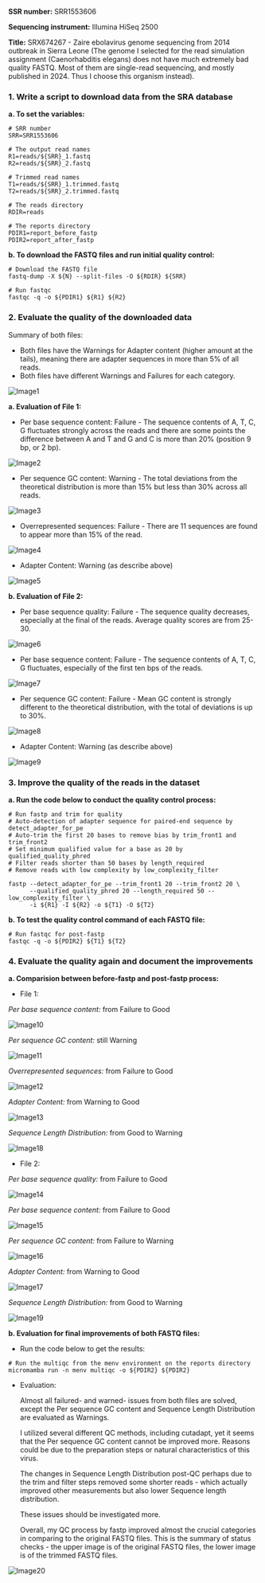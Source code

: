 **SSR number:** SRR1553606

**Sequencing instrument:** Illumina HiSeq 2500

**Title:** SRX674267 - Zaire ebolavirus genome sequencing from 2014 outbreak in Sierra Leone (The genome I selected for the read simulation assignment (Caenorhabditis elegans) does not have much extremely bad quality FASTQ. Most of them are single-read sequencing, and mostly published in 2024. Thus I choose this organism instead). 


### 1. Write a script to download data from the SRA database

**a. To set the variables:**

```
# SRR number
SRR=SRR1553606

# The output read names
R1=reads/${SRR}_1.fastq
R2=reads/${SRR}_2.fastq

# Trimmed read names
T1=reads/${SRR}_1.trimmed.fastq
T2=reads/${SRR}_2.trimmed.fastq

# The reads directory
RDIR=reads

# The reports directory
PDIR1=report_before_fastp
PDIR2=report_after_fastp
```

**b. To download the FASTQ files and run initial quality control:**

```
# Download the FASTQ file
fastq-dump -X ${N} --split-files -O ${RDIR} ${SRR}

# Run fastqc
fastqc -q -o ${PDIR1} ${R1} ${R2}
```

### 2. Evaluate the quality of the downloaded data

Summary of both files: 
- Both files have the Warnings for Adapter content (higher amount at the tails), meaning there are adapter sequences in more than 5% of all reads.
- Both files have different Warnings and Failures for each category.

![Image1](https://github.com/nhokchihiro/appbio24-tramha/blob/main/Week06/Images/Image1.png)

**a. Evaluation of File 1:**
- Per base sequence content: Failure - The sequence contents of A, T, C, G fluctuates strongly across the reads and there are some points the difference between A and T and G and C is more than 20% (position 9 bp, or 2 bp).

![Image2](https://github.com/nhokchihiro/appbio24-tramha/blob/main/Week06/Images/Image2.png)

- Per sequence GC content: Warning - The total deviations from the theoretical distribution is more than 15% but less than 30% across all reads.

![Image3](https://github.com/nhokchihiro/appbio24-tramha/blob/main/Week06/Images/Image3.png)

- Overrepresented sequences: Failure - There are 11 sequences are found to appear more than 15% of the read.

![Image4](https://github.com/nhokchihiro/appbio24-tramha/blob/main/Week06/Images/Image4.png)

- Adapter Content: Warning (as describe above)

![Image5](https://github.com/nhokchihiro/appbio24-tramha/blob/main/Week06/Images/Image5.png)

**b. Evaluation of File 2:**
- Per base sequence quality: Failure - The sequence quality decreases, especially at the final of the reads. Average quality scores are from 25-30.

![Image6](https://github.com/nhokchihiro/appbio24-tramha/blob/main/Week06/Images/Image6.png)

- Per base sequence content: Failure - The sequence contents of A, T, C, G fluctuates, especially of the first ten bps of the reads.

![Image7](https://github.com/nhokchihiro/appbio24-tramha/blob/main/Week06/Images/Image7.png)

- Per sequence GC content: Failure - Mean GC content is strongly different to the theoretical distribution, with the total of deviations is up to 30%.

![Image8](https://github.com/nhokchihiro/appbio24-tramha/blob/main/Week06/Images/Image8.png)

- Adapter Content: Warning (as describe above)

![Image9](https://github.com/nhokchihiro/appbio24-tramha/blob/main/Week06/Images/Image9.png)

### 3. Improve the quality of the reads in the dataset

**a. Run the code below to conduct the quality control process:**

```
# Run fastp and trim for quality
# Auto-detection of adapter sequence for paired-end sequence by detect_adapter_for_pe
# Auto-trim the first 20 bases to remove bias by trim_front1 and trim_front2
# Set minimum qualified value for a base as 20 by qualified_quality_phred 
# Filter reads shorter than 50 bases by length_required
# Remove reads with low complexity by low_complexity_filter

fastp --detect_adapter_for_pe --trim_front1 20 --trim_front2 20 \
      --qualified_quality_phred 20 --length_required 50 --low_complexity_filter \
      -i ${R1} -I ${R2} -o ${T1} -O ${T2}
```

**b. To test the quality control command of each FASTQ file:**

```
# Run fastqc for post-fastp
fastqc -q -o ${PDIR2} ${T1} ${T2}
```

### 4. Evaluate the quality again and document the improvements

**a. Comparision between before-fastp and post-fastp process:**

- File 1:

*Per base sequence content:* from Failure to Good

![Image10](https://github.com/nhokchihiro/appbio24-tramha/blob/main/Week06/Images/Image10.png)

*Per sequence GC content:* still Warning 

![Image11](https://github.com/nhokchihiro/appbio24-tramha/blob/main/Week06/Images/Image11.png)

*Overrepresented sequences:* from Failure to Good 

![Image12](https://github.com/nhokchihiro/appbio24-tramha/blob/main/Week06/Images/Image12.png)

*Adapter Content:* from Warning to Good

![Image13](https://github.com/nhokchihiro/appbio24-tramha/blob/main/Week06/Images/Image13.png)

*Sequence Length Distribution:* from Good to Warning

![Image18](https://github.com/nhokchihiro/appbio24-tramha/blob/main/Week06/Images/Image18.png)


- File 2:

*Per base sequence quality:* from Failure to Good 

![Image14](https://github.com/nhokchihiro/appbio24-tramha/blob/main/Week06/Images/Image14.png)

*Per base sequence content:* from Failure to Good 

![Image15](https://github.com/nhokchihiro/appbio24-tramha/blob/main/Week06/Images/Image15.png)

*Per sequence GC content:* from Failure to Warning

![Image16](https://github.com/nhokchihiro/appbio24-tramha/blob/main/Week06/Images/Image16.png)

*Adapter Content:* from Warning to Good

![Image17](https://github.com/nhokchihiro/appbio24-tramha/blob/main/Week06/Images/Image17.png)

*Sequence Length Distribution:* from Good to Warning

![Image19](https://github.com/nhokchihiro/appbio24-tramha/blob/main/Week06/Images/Image19.png)


**b. Evaluation for final improvements of both FASTQ files:**

- Run the code below to get the results:

```
# Run the multiqc from the menv environment on the reports directory
micromamba run -n menv multiqc -o ${PDIR2} ${PDIR2}
```

- Evaluation:

  Almost all failured- and warned- issues from both files are solved, except the Per sequence GC content and Sequence Length Distribution are evaluated as Warnings.
  
  I utilized several different QC methods, including cutadapt, yet it seems that the Per sequence GC content cannot be improved more. Reasons could be due to the preparation steps or natural characteristics of this virus.
  
  The changes in Sequence Length Distribution post-QC perhaps due to the trim and filter steps removed some shorter reads - which actually improved other measurements but also lower Sequence length distribution.
  
  These issues should be investigated more.
  
  Overall, my QC process by fastp improved almost the crucial categories in comparing to the original FASTQ files. This is the summary of status checks - the upper image is of the original FASTQ files, the lower image is of the trimmed FASTQ files.

![Image20](https://github.com/nhokchihiro/appbio24-tramha/blob/main/Week06/Images/Image20.png)
  


